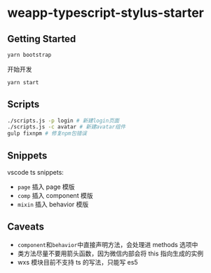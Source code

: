 # weapp-typescript-stylus-starter

## Getting Started

```bash
yarn bootstrap
```

开始开发

```bash
yarn start
```

## Scripts

```bash
./scripts.js -p login # 新建login页面
./scripts.js -c avatar # 新建avatar组件
gulp fixnpm # 修复npm包错误
```

## Snippets

vscode ts snippets:

- `page` 插入 page 模版
- `comp` 插入 component 模版
- `mixin` 插入 behavior 模版

## Caveats

- `component`和`behavior`中直接声明方法，会处理进 methods 选项中
- 类方法尽量不要用箭头函数，因为微信内部会将 this 指向生成的实例
- wxs 模块目前不支持 ts 的写法，只能写 es5
